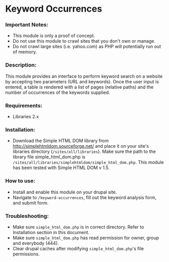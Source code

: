 Keyword Occurrences
=====================

### Important Notes:
- This module is only a proof of concept.
- Do not use this module to crawl sites that you don't own or manage.
- Do not crawl large sites (i.e. yahoo.com) as PHP will potentially run out of
 memory.

### Description:
This module provides an interface to perform keyword search on a website by accepting two 
parameters (URL and keywords). Once the user input is entered, a table is
rendered with a list of pages (relative paths) and the number of occurrences
of the keywords supplied.

### Requirements:
- Libraries 2.x

### Installation:
- Download the Simple HTML DOM library from http://simplehtmldom.sourceforge.net/ and place
it on your site's libraries directory (`/sites/all/libraries`). Make sure the path to the library file
simple_html_dom.php is `/sites/all/libraries/simplehtmldom/simple_html_dom.php`. This module
has been tested with Simple HTML DOM v 1.5.

### How to use:
- Install and enable this module on your drupal site.
- Navigate to `/keyword-occurrences`, fill out the keyword analysis form, and submit form.

### Troubleshooting:
- Make sure `simple_html_dom.php` is in correct directory. Refer to Installation section in this document.
- Make sure `simple_html_dom.php` has read permission for owner, group and everybody (444).
- Clear drupal caches after modifying `simple_html_dom.php`'s file permissions.
